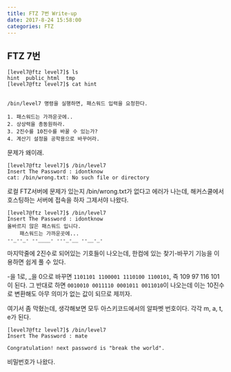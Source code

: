 ```yaml
---
title: FTZ 7번 Write-up
date: 2017-8-24 15:58:00
categories: FTZ
---
```


## FTZ 7번

    [level7@ftz level7]$ ls
    hint  public_html  tmp
    [level7@ftz level7]$ cat hint
    
    
    /bin/level7 명령을 실행하면, 패스워드 입력을 요청한다.
    
    1. 패스워드는 가까운곳에..
    2. 상상력을 총동원하라.
    3. 2진수를 10진수를 바꿀 수 있는가?
    4. 계산기 설정을 공학용으로 바꾸어라.

문제가 왜이래.

    [level7@ftz level7]$ /bin/level7
    Insert The Password : idontknow
    cat: /bin/wrong.txt: No such file or directory

로컬 FTZ서버에 문제가 있는지 /bin/wrong.txt가 없다고 에러가 나는데, 해커스쿨에서 호스팅하는 서버에 접속을 하자 그제서야 나왔다.

    [level7@ftz level7]$ /bin/level7
    Insert The Password : idontknow
    올바르지 않은 패스워드 입니다.
	    패스워드는 가까운곳에...
	--_--_- --____- ---_-__ --__-_-

마지막줄에 2진수로 되어있는 기호들이 나오는데, 한컴에 있는 찾기-바꾸기 기능을 이용하면 쉽게 풀 수 있다.

-을 1로, _을 0으로 바꾸면 `1101101 1100001 1110100 1100101`, 즉 109  97 116 101이 된다. 그 반대로 하면 `0010010 0011110 0001011 0011010`이 나오는데 이는 10진수로 변환해도 아무 의미가 없는 값이 되므로 제끼자.

여기서 좀 막혔는데, 생각해보면 모두 아스키코드에서의 알파벳 번호이다. 각각 m, a, t, e가 된다.

    [level7@ftz level7]$ /bin/level7
    Insert The Password : mate
    
    Congratulation! next password is "break the world".

비밀번호가 나왔다.